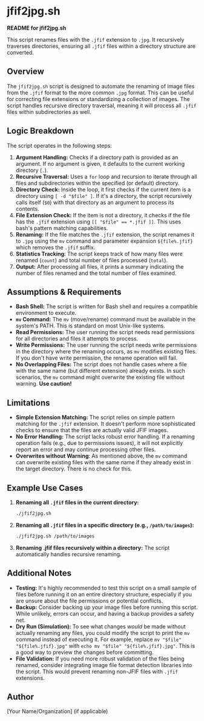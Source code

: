 # jfif2jpg.sh

**README for jfif2jpg.sh**

This script renames files with the `.jfif` extension to `.jpg`. It recursively traverses directories, ensuring all `.jfif` files within a directory structure are converted.

## Overview

The `jfif2jpg.sh` script is designed to automate the renaming of image files from the `.jfif` format to the more common `.jpg` format. This can be useful for correcting file extensions or standardizing a collection of images. The script handles recursive directory traversal, meaning it will process all `.jfif` files within subdirectories as well.

## Logic Breakdown

The script operates in the following steps:

1.  **Argument Handling:** Checks if a directory path is provided as an argument. If no argument is given, it defaults to the current working directory (`.`).
2.  **Recursive Traversal:** Uses a `for` loop and recursion to iterate through all files and subdirectories within the specified (or default) directory.
3.  **Directory Check:** Inside the loop, it first checks if the current item is a directory using `[ -d "$file" ]`. If it's a directory, the script recursively calls itself (`$0`) with that directory as an argument to process its contents.
4.  **File Extension Check:** If the item is not a directory, it checks if the file has the `.jfif` extension using `[[ "$file" == *.jfif ]]`. This uses bash's pattern matching capabilities.
5.  **Renaming:** If the file matches the `.jfif` extension, the script renames it to `.jpg` using the `mv` command and parameter expansion `${file%.jfif}` which removes the `.jfif` suffix. 
6. **Statistics Tracking**: The script keeps track of how many files were renamed (`count`) and total number of files processed (`total`).
7.  **Output:** After processing all files, it prints a summary indicating the number of files renamed and the total number of files examined.

## Assumptions & Requirements

*   **Bash Shell:** The script is written for Bash shell and requires a compatible environment to execute.
*   **`mv` Command:**  The `mv` (move/rename) command must be available in the system's PATH. This is standard on most Unix-like systems.
*   **Read Permissions:** The user running the script needs read permissions for all directories and files it attempts to process.
*   **Write Permissions:** The user running the script needs write permissions in the directory where the renaming occurs, as `mv` modifies existing files.  If you don't have write permission, the rename operation will fail.
*   **No Overlapping Files:** The script does not handle cases where a file with the same name (but different extension) already exists. In such scenarios, the `mv` command might overwrite the existing file without warning. **Use caution!**

## Limitations

*   **Simple Extension Matching:**  The script relies on simple pattern matching for the `.jfif` extension. It doesn't perform more sophisticated checks to ensure that the files are actually valid JFIF images.
*   **No Error Handling:** The script lacks robust error handling. If a renaming operation fails (e.g., due to permissions issues), it will not explicitly report an error and may continue processing other files.
*   **Overwrites without Warning**: As mentioned above, the `mv` command can overwrite existing files with the same name if they already exist in the target directory.  There is no check for this.

## Example Use Cases

1.  **Renaming all `.jfif` files in the current directory:**
    ```bash
    ./jfif2jpg.sh
    ```

2.  **Renaming all `.jfif` files in a specific directory (e.g., `/path/to/images`):**
    ```bash
    ./jfif2jpg.sh /path/to/images
    ```

3. **Renaming .jfif files recursively within a directory:**  The script automatically handles recursive renaming.

## Additional Notes

*   **Testing:** It's highly recommended to test this script on a small sample of files before running it on an entire directory structure, especially if you are unsure about the file permissions or potential conflicts.
*   **Backup:** Consider backing up your image files before running this script. While unlikely, errors can occur, and having a backup provides a safety net.
*   **Dry Run (Simulation):**  To see what changes *would* be made without actually renaming any files, you could modify the script to print the `mv` command instead of executing it. For example, replace `mv "$file" "${file%.jfif}.jpg"` with `echo mv "$file" "${file%.jfif}.jpg"`.  This is a good way to preview the changes before committing.
*   **File Validation:** If you need more robust validation of the files being renamed, consider integrating image file format detection libraries into the script. This would prevent renaming non-JFIF files with `.jfif` extensions.

## Author

[Your Name/Organization] (if applicable)
